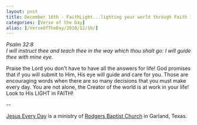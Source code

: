 ```yaml
---
layout: post
title: December 16th - FaithLight...lighting your world through Faith in
categories: [Verse of the Day]
alias: [/VerseOfTheDay/2010/12/16/]
---
```


_Psalm 32:8  
I will instruct thee and teach thee in the way which thou shalt go:
I will guide thee with mine eye._

Praise the Lord you don't have to have all the answers for life!
God promises that if you will submit to Him, His eye will guide and
care for you. Those are encouraging words when there are so many
decisions that you must make every day. You are not alone, the
Creator of the world is at work in your life! Look to His LIGHT in
FAITH!

 --

<a href=http://jesuseveryday.net>Jesus Every Day</a> is a ministry of <a href=http://rodgersbaptist.net>Rodgers Baptist Church</a> in Garland, Texas.
